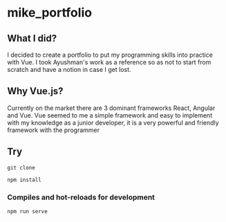 # mike_portfolio

## What I did?
I decided to create a portfolio to put my programming skills into practice with Vue. I took Ayushman's work as a reference so as not to start from scratch and have a notion in case I get lost.

## Why Vue.js?
Currently on the market there are 3 dominant frameworks React, Angular and Vue. Vue seemed to me a simple framework and easy to implement with my knowledge as a junior developer, it is a very powerful and friendly framework with the programmer

## Try
```
git clone 

npm install
```

### Compiles and hot-reloads for development
```
npm run serve
```

